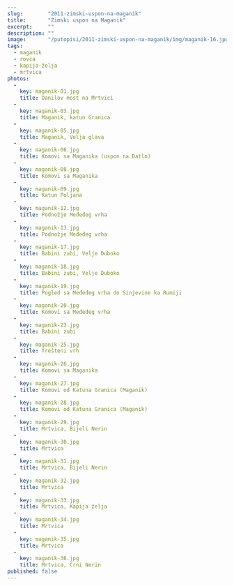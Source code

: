 ```yaml
---
slug:        "2011-zimski-uspon-na-maganik"
title:       "Zimski uspon na Maganik"
excerpt:     ""
description: ""
image:       "/putopisi/2011-zimski-uspon-na-maganik/img/maganik-16.jpg"
tags:
  - maganik
  - rovca
  - kapija-želja
  - mrtvica
photos:
  -
    key: maganik-01.jpg
    title: Danilov most na Mrtvici
  -
    key: maganik-03.jpg
    title: Maganik, katun Granica
  -
    key: maganik-05.jpg
    title: Maganik, Velja glava
  -
    key: maganik-06.jpg
    title: Komovi sa Maganika (uspon na Đatlo)
  -
    key: maganik-08.jpg
    title: Komovi sa Maganika
  -
    key: maganik-09.jpg
    title: Katun Poljana
  -
    key: maganik-12.jpg
    title: Podnožje Međeđeg vrha
  -
    key: maganik-13.jpg
    title: Podnožje Međeđeg vrha
  -
    key: maganik-17.jpg
    title: Babini zubi, Velje Duboko
  -
    key: maganik-18.jpg
    title: Babini zubi, Velje Duboko
  -
    key: maganik-19.jpg
    title: Pogled sa Međeđeg vrha do Sinjevine ka Rumiji
  -
    key: maganik-20.jpg
    title: Komovi sa Međeđeg vrha
  -
    key: maganik-23.jpg
    title: Babini zubi
  -
    key: maganik-25.jpg
    title: Trešteni vrh
  -
    key: maganik-26.jpg
    title: Komovi sa Maganika
  -
    key: maganik-27.jpg
    title: Komovi od Katuna Granica (Maganik)
  -
    key: maganik-28.jpg
    title: Komovi od Katuna Granica (Maganik)
  -
    key: maganik-29.jpg
    title: Mrtvica, Bijeli Nerin
  -
    key: maganik-30.jpg
    title: Mrtvica
  -
    key: maganik-31.jpg
    title: Mrtvica, Bijeli Nerin
  -
    key: maganik-32.jpg
    title: Mrtvica
  -
    key: maganik-33.jpg
    title: Mrtvica, Kapija želja
  -
    key: maganik-34.jpg
    title: Mrtvica
  -
    key: maganik-35.jpg
    title: Mrtvica
  -
    key: maganik-36.jpg
    title: Mrtvica, Crni Nerin
published: false    
---
```


